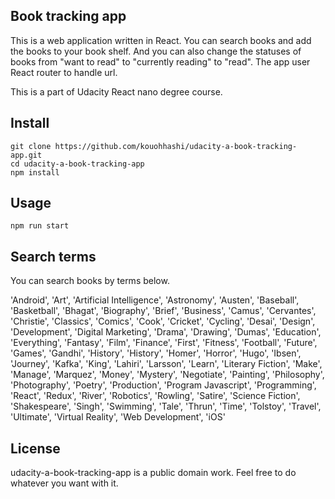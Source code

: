 ## Book tracking app
This is a web application written in React.
You can search books and add the books to your book shelf. And you can also change the statuses of books from "want to read" to "currently reading" to "read".
The app user React router to handle url.

This is a part of Udacity React nano degree course.

## Install
```
git clone https://github.com/kouohhashi/udacity-a-book-tracking-app.git
cd udacity-a-book-tracking-app
npm install
```

## Usage
```
npm run start
```

## Search terms
You can search books by terms below.

'Android', 'Art', 'Artificial Intelligence', 'Astronomy', 'Austen', 'Baseball', 'Basketball', 'Bhagat', 'Biography', 'Brief', 'Business', 'Camus', 'Cervantes', 'Christie', 'Classics', 'Comics', 'Cook', 'Cricket', 'Cycling', 'Desai', 'Design', 'Development', 'Digital Marketing', 'Drama', 'Drawing', 'Dumas', 'Education', 'Everything', 'Fantasy', 'Film', 'Finance', 'First', 'Fitness', 'Football', 'Future', 'Games', 'Gandhi', 'History', 'History', 'Homer', 'Horror', 'Hugo', 'Ibsen', 'Journey', 'Kafka', 'King', 'Lahiri', 'Larsson', 'Learn', 'Literary Fiction', 'Make', 'Manage', 'Marquez', 'Money', 'Mystery', 'Negotiate', 'Painting', 'Philosophy', 'Photography', 'Poetry', 'Production', 'Program Javascript', 'Programming', 'React', 'Redux', 'River', 'Robotics', 'Rowling', 'Satire', 'Science Fiction', 'Shakespeare', 'Singh', 'Swimming', 'Tale', 'Thrun', 'Time', 'Tolstoy', 'Travel', 'Ultimate', 'Virtual Reality', 'Web Development', 'iOS'

## License
udacity-a-book-tracking-app  is a public domain work. Feel free to do whatever you want with it.
